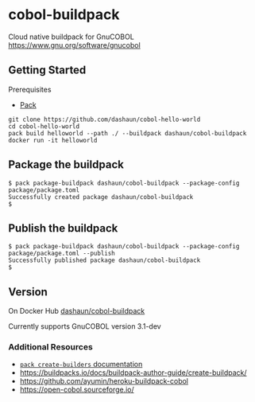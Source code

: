 # cobol-buildpack

Cloud native buildpack for GnuCOBOL https://www.gnu.org/software/gnucobol

## Getting Started

Prerequisites

* [Pack](https://buildpacks.io/docs/install-pack/)

``` 
git clone https://github.com/dashaun/cobol-hello-world
cd cobol-hello-world
pack build helloworld --path ./ --buildpack dashaun/cobol-buildpack
docker run -it helloworld
```

## Package the buildpack

``` 
$ pack package-buildpack dashaun/cobol-buildpack --package-config package/package.toml
Successfully created package dashaun/cobol-buildpack
$
```

## Publish the buildpack

``` 
$ pack package-buildpack dashaun/cobol-buildpack --package-config package/package.toml --publish
Successfully published package dashaun/cobol-buildpack
$
```

## Version

On Docker Hub [dashaun/cobol-buildpack](https://hub.docker.com/r/dashaun/cobol-buildpack)

Currently supports GnuCOBOL version 3.1-dev

### Additional Resources

* [`pack create-builders` documentation](https://buildpacks.io/docs/using-pack/working-with-builders/)
* https://buildpacks.io/docs/buildpack-author-guide/create-buildpack/
* https://github.com/ayumin/heroku-buildpack-cobol
* https://open-cobol.sourceforge.io/
